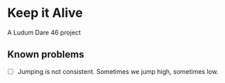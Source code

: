 # Keep it Alive

A Ludum Dare 46 project

## Known problems

* [ ] Jumping is not consistent. Sometimes we jump high, sometimes low.